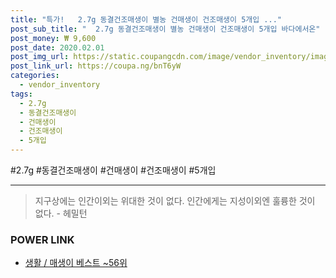 ```yaml
--- 
title: "특가!   2.7g 동결건조매생이 별농 건매생이 건조매생이 5개입 ..." 
post_sub_title: "  2.7g 동결건조매생이 별농 건매생이 건조매생이 5개입 바다에서온" 
post_money: ₩ 9,600 
post_date: 2020.02.01 
post_img_url: https://static.coupangcdn.com/image/vendor_inventory/images/2016/06/21/22/9/023311f8-4401-4e37-9167-d00fcde08e59.jpg 
post_link_url: https://coupa.ng/bnT6yW 
categories: 
  - vendor_inventory 
tags: 
  - 2.7g 
  - 동결건조매생이 
  - 건매생이 
  - 건조매생이 
  - 5개입 
--- 
```

  #2.7g #동결건조매생이 #건매생이 #건조매생이 #5개입 
<hr> 

> 지구상에는 인간이외는 위대한 것이 없다. 인간에게는 지성이외엔 훌륭한 것이 없다. - 헤밀턴 


### POWER LINK

* <a href="https://blog.naver.com/santokki14/221792754509" target="_blank">생활 / 매생이 베스트 ~56위</a>
